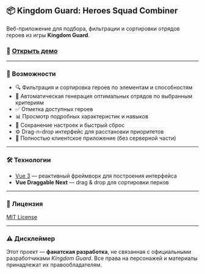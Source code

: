 ## 📦 Kingdom Guard: Heroes Squad Combiner

Веб-приложение для подбора, фильтрации и сортировки отрядов героев из игры **Kingdom Guard**.
### 🔗 [Открыть демо](https://vitaliykamalin.github.io/Kingdom-Guard-Heroes-Squad-Combiner/)

---

### 🚀 Возможности

* 🔍 Фильтрация и сортировка героев по элементам и способностям
* 🧩 Автоматическая генерация оптимальных отрядов по выбранным критериям
* ✅ Отметка доступных героев
* 📊 Просмотр подробных характеристик и навыков
* 💾 Сохранение настроек и быстрый сброс
* ⚙️ Drag-n-drop интерфейс для расстановки приоритетов
* 🧠 Полностью клиентское приложение (без серверной части)

---

### 🛠️ Технологии

* [Vue 3](https://vuejs.org/) — реактивный фреймворк для построения интерфейса
* **Vue Draggable Next** — drag & drop для сортировки перков

---

### 📄 Лицензия

[MIT License](./LICENSE)

---

### ⚠️ Дисклеймер

Этот проект — **фанатская разработка**, не связанная с официальными разработчиками *Kingdom Guard*. Все права на персонажей и материалы принадлежат их правообладателям.
